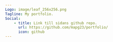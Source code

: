 ```yaml
---
Logo: image/leaf_256x256.png
Tagline: My portfolio.
Social:
    - title: Link till sidans github repo.
      url: https://github.com/mapg23/portfolio/
      icon: github
---
```

